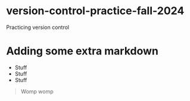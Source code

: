 # version-control-practice-fall-2024
Practicing version control


# Adding some extra markdown
- Stuff
- Stuff
- Stuff

> Womp womp

